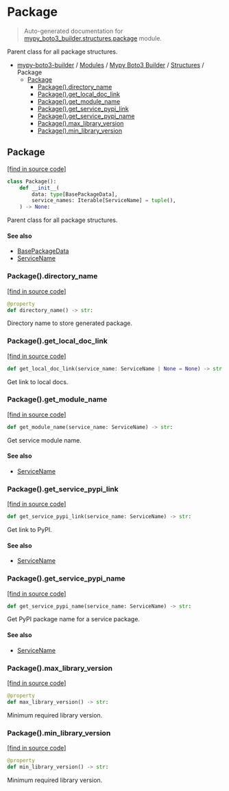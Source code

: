 # Package

> Auto-generated documentation for [mypy_boto3_builder.structures.package](https://github.com/vemel/mypy_boto3_builder/blob/master/mypy_boto3_builder/structures/package.py) module.

Parent class for all package structures.

- [mypy-boto3-builder](../../README.md#mypy_boto3_builder) / [Modules](../../MODULES.md#mypy-boto3-builder-modules) / [Mypy Boto3 Builder](../index.md#mypy-boto3-builder) / [Structures](index.md#structures) / Package
    - [Package](#package)
        - [Package().directory_name](#packagedirectory_name)
        - [Package().get_local_doc_link](#packageget_local_doc_link)
        - [Package().get_module_name](#packageget_module_name)
        - [Package().get_service_pypi_link](#packageget_service_pypi_link)
        - [Package().get_service_pypi_name](#packageget_service_pypi_name)
        - [Package().max_library_version](#packagemax_library_version)
        - [Package().min_library_version](#packagemin_library_version)

## Package

[[find in source code]](https://github.com/vemel/mypy_boto3_builder/blob/master/mypy_boto3_builder/structures/package.py#L12)

```python
class Package():
    def __init__(
        data: type[BasePackageData],
        service_names: Iterable[ServiceName] = tuple(),
    ) -> None:
```

Parent class for all package structures.

#### See also

- [BasePackageData](../package_data.md#basepackagedata)
- [ServiceName](../service_name.md#servicename)

### Package().directory_name

[[find in source code]](https://github.com/vemel/mypy_boto3_builder/blob/master/mypy_boto3_builder/structures/package.py#L31)

```python
@property
def directory_name() -> str:
```

Directory name to store generated package.

### Package().get_local_doc_link

[[find in source code]](https://github.com/vemel/mypy_boto3_builder/blob/master/mypy_boto3_builder/structures/package.py#L42)

```python
def get_local_doc_link(service_name: ServiceName | None = None) -> str:
```

Get link to local docs.

### Package().get_module_name

[[find in source code]](https://github.com/vemel/mypy_boto3_builder/blob/master/mypy_boto3_builder/structures/package.py#L51)

```python
def get_module_name(service_name: ServiceName) -> str:
```

Get service module name.

#### See also

- [ServiceName](../service_name.md#servicename)

### Package().get_service_pypi_link

[[find in source code]](https://github.com/vemel/mypy_boto3_builder/blob/master/mypy_boto3_builder/structures/package.py#L63)

```python
def get_service_pypi_link(service_name: ServiceName) -> str:
```

Get link to PyPI.

#### See also

- [ServiceName](../service_name.md#servicename)

### Package().get_service_pypi_name

[[find in source code]](https://github.com/vemel/mypy_boto3_builder/blob/master/mypy_boto3_builder/structures/package.py#L57)

```python
def get_service_pypi_name(service_name: ServiceName) -> str:
```

Get PyPI package name for a service package.

#### See also

- [ServiceName](../service_name.md#servicename)

### Package().max_library_version

[[find in source code]](https://github.com/vemel/mypy_boto3_builder/blob/master/mypy_boto3_builder/structures/package.py#L76)

```python
@property
def max_library_version() -> str:
```

Minimum required library version.

### Package().min_library_version

[[find in source code]](https://github.com/vemel/mypy_boto3_builder/blob/master/mypy_boto3_builder/structures/package.py#L69)

```python
@property
def min_library_version() -> str:
```

Minimum required library version.

